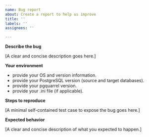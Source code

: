 ```yaml
---
name: Bug report
about: Create a report to help us improve
title: ''
labels: ''
assignees: ''

---
```


**Describe the bug**

[A clear and concise description goes here.]

**Your environment**

- provide your OS and version information.
- provide your PostgreSQL version (source and target databases).
- provide your pgquarrel version.
- provide your .ini file (if applicable).

**Steps to reproduce**

[A minimal self-contained test case to expose the bug goes here.]

**Expected behavior**

[A clear and concise description of what you expected to happen.]
